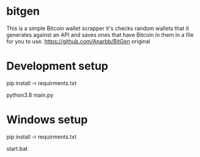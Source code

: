 # bitgen
This is a simple Bitcoin wallet scrapper it's checks random wallets that it generates against an API and saves ones that have Bitcoin in them in a file for you to use. https://github.com/Anarbb/BitGen original

# Development setup
pip install -r requirments.txt

python3.8 main.py

# Windows setup
pip install -r requirments.txt

start.bat

